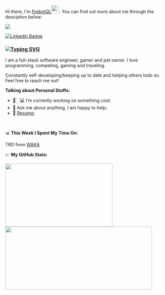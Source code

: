 ### 
Hi there, I'm <a href="https://github.com/firebotQL" target="_blank">firebotQL</a><img src="https://media.giphy.com/media/hvRJCLFzcasrR4ia7z/giphy.gif" width="25px">. You can find out more about me through the desciption below:

![](https://komarev.com/ghpvc/?username=firebotQL&color=brightgreen)

[![Linkedin Badge](https://img.shields.io/badge/-LinkedIn-0e76a8?style=flat-square&logo=Linkedin&logoColor=white)](https://www.linkedin.com/in/viaceslavasduk)
<!-- [![Twitter Badge](https://img.shields.io/badge/-Twitter-00acee?style=flat-square&logo=Twitter&logoColor=white)](https://twitter.com/firebotQL)
[![Instagram Badge](https://img.shields.io/badge/-Instagram-e4405f?style=flat-square&logo=Instagram&logoColor=white)](https://instagram.com/fire_bot/) -->

### [![Typing SVG](https://readme-typing-svg.herokuapp.com?font=Cambria&color=%2300F702&lines=Greetings+traveller)](https://git.io/typing-svg)

I am a full-stack software engineer, gamer and pet owner. I love programming, competing, gaming and traveling.

Constantly self-developing/keeping up to date and helping others todo so. Feel free to reach me out!

**Talking about Personal Stuffs:**

- 🚀🏻‍💻 I’m currently working on something cool;
- 💬 Ask me about anything, I am happy to help;
- 📝 [Resume]();

</br>

📊 **This Week I Spent My Time On:**
<!--START_SECTION:waka-->
<!--END_SECTION:waka-->
TBD from [WAKA]('waka-readme-stats')



📈 **My GitHub Stats:**

<p>
  <!--<img height="200em" src="https://github-readme-stats.vercel.app/api?username=firebotQL&show_icons=true&hide_border=true&&count_private=true&theme=chartreuse-dark" />-->
  <img height="200em" width="340em" src="https://github-readme-stats.vercel.app/api/top-langs/?username=firebotQL&exclude_repo=BookSharing&show_icons=true&layout=compact&langs_count=8&theme=highcontrast&hide=html&bg_color=00000080&border_color=c9d1d9"/>
  <img height="200em" width="465em" src="https://github-readme-streak-stats.herokuapp.com/?user=firebotQL&theme=highcontrast&background=00000080&border=c9d1d9" />
</p>




